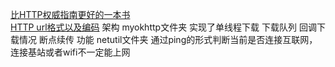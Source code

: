 [比HTTP权威指南更好的一本书](https://developer.mozilla.org/zh-CN/docs/Web/HTTP)  
[HTTP url格式以及编码](https://blog.csdn.net/crazy_xieyi/article/details/126728106)
架构
myokhttp文件夹 实现了单线程下载 下载队列 回调下载情况 断点续传 功能
netutil文件夹 通过ping的形式判断当前是否连接互联网，连接基站或者wifi不一定能上网
